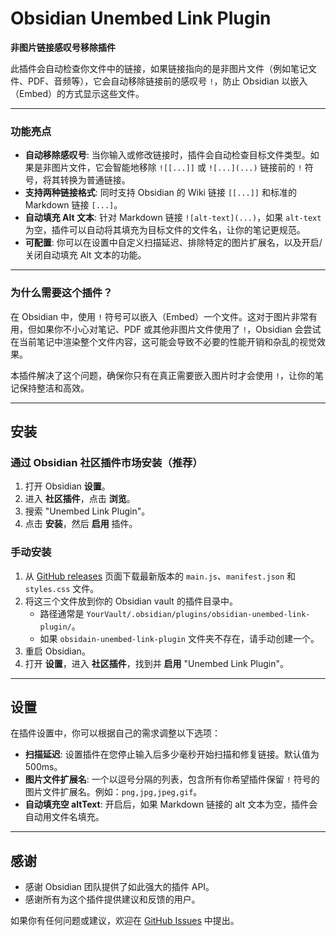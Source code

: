 # Obsidian Unembed Link Plugin

**非图片链接感叹号移除插件**

此插件会自动检查你文件中的链接，如果链接指向的是非图片文件（例如笔记文件、PDF、音频等），它会自动移除链接前的感叹号 `!`，防止 Obsidian 以嵌入（Embed）的方式显示这些文件。

---

### 功能亮点

- **自动移除感叹号**: 当你输入或修改链接时，插件会自动检查目标文件类型。如果是非图片文件，它会智能地移除 `![[...]]` 或 `![...](...)` 链接前的 `!` 符号，将其转换为普通链接。
- **支持两种链接格式**: 同时支持 Obsidian 的 Wiki 链接 `[[...]]` 和标准的 Markdown 链接 `[...]`。
- **自动填充 Alt 文本**: 针对 Markdown 链接 `![alt-text](...)`，如果 `alt-text` 为空，插件可以自动将其填充为目标文件的文件名，让你的笔记更规范。
- **可配置**: 你可以在设置中自定义扫描延迟、排除特定的图片扩展名，以及开启/关闭自动填充 Alt 文本的功能。

---

### 为什么需要这个插件？

在 Obsidian 中，使用 `!` 符号可以嵌入（Embed）一个文件。这对于图片非常有用，但如果你不小心对笔记、PDF 或其他非图片文件使用了 `!`，Obsidian 会尝试在当前笔记中渲染整个文件内容，这可能会导致不必要的性能开销和杂乱的视觉效果。

本插件解决了这个问题，确保你只有在真正需要嵌入图片时才会使用 `!`，让你的笔记保持整洁和高效。

---

## 安装

### 通过 Obsidian 社区插件市场安装（推荐）

1.  打开 Obsidian **设置**。
2.  进入 **社区插件**，点击 **浏览**。
3.  搜索 "Unembed Link Plugin"。
4.  点击 **安装**，然后 **启用** 插件。

### 手动安装

1.  从 [GitHub releases](https://github.com/linception/obsidian-unembed-link-plugin/releases) 页面下载最新版本的 `main.js`、`manifest.json` 和 `styles.css` 文件。
2.  将这三个文件放到你的 Obsidian vault 的插件目录中。
    - 路径通常是 `YourVault/.obsidian/plugins/obsidian-unembed-link-plugin/`。
    - 如果 `obsidain-unembed-link-plugin` 文件夹不存在，请手动创建一个。
3.  重启 Obsidian。
4.  打开 **设置**，进入 **社区插件**，找到并 **启用** "Unembed Link Plugin"。

---

## 设置

在插件设置中，你可以根据自己的需求调整以下选项：

- **扫描延迟**: 设置插件在您停止输入后多少毫秒开始扫描和修复链接。默认值为 500ms。
- **图片文件扩展名**: 一个以逗号分隔的列表，包含所有你希望插件保留 `!` 符号的图片文件扩展名。例如：`png,jpg,jpeg,gif`。
- **自动填充空 altText**: 开启后，如果 Markdown 链接的 alt 文本为空，插件会自动用文件名填充。

---

## 感谢

- 感谢 Obsidian 团队提供了如此强大的插件 API。
- 感谢所有为这个插件提供建议和反馈的用户。

如果你有任何问题或建议，欢迎在 [GitHub Issues](https://github.com/linception/obsidian-unembed-link-plugin/issues) 中提出。